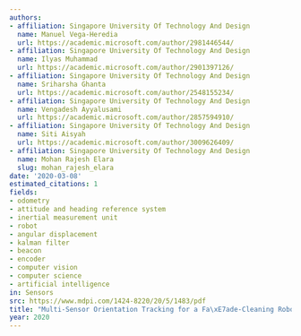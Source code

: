 ```yaml
---
authors:
- affiliation: Singapore University Of Technology And Design
  name: Manuel Vega-Heredia
  url: https://academic.microsoft.com/author/2981446544/
- affiliation: Singapore University Of Technology And Design
  name: Ilyas Muhammad
  url: https://academic.microsoft.com/author/2901397126/
- affiliation: Singapore University Of Technology And Design
  name: Sriharsha Ghanta
  url: https://academic.microsoft.com/author/2548155234/
- affiliation: Singapore University Of Technology And Design
  name: Vengadesh Ayyalusami
  url: https://academic.microsoft.com/author/2857594910/
- affiliation: Singapore University Of Technology And Design
  name: Siti Aisyah
  url: https://academic.microsoft.com/author/3009626409/
- affiliation: Singapore University Of Technology And Design
  name: Mohan Rajesh Elara
  slug: mohan_rajesh_elara
date: '2020-03-08'
estimated_citations: 1
fields:
- odometry
- attitude and heading reference system
- inertial measurement unit
- robot
- angular displacement
- kalman filter
- beacon
- encoder
- computer vision
- computer science
- artificial intelligence
in: Sensors
src: https://www.mdpi.com/1424-8220/20/5/1483/pdf
title: "Multi-Sensor Orientation Tracking for a Fa\xE7ade-Cleaning Robot."
year: 2020
---
```

